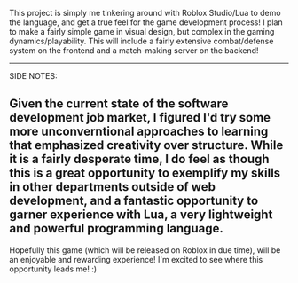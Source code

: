 This project is simply me tinkering around with Roblox Studio/Lua to demo the language, and get a true feel for the game development process! I plan to make a fairly simple game in visual design, but complex in the gaming dynamics/playability. This will include a fairly extensive combat/defense system on the frontend and a match-making server on the backend!

---------------------------------------------------------------------------------------------------------------------------------------

SIDE NOTES:

Given the current state of the software development job market, I figured I'd try some more unconverntional approaches to learning that emphasized creativity over structure. While it is a fairly desperate time, I do feel as though this is a great opportunity to exemplify my skills in other departments outside of web development, and a fantastic opportunity to garner experience with Lua, a very lightweight and powerful programming language.
-
Hopefully this game (which will be released on Roblox in due time), will be an enjoyable and rewarding experience! I'm excited to see where this opportunity leads me! :)
